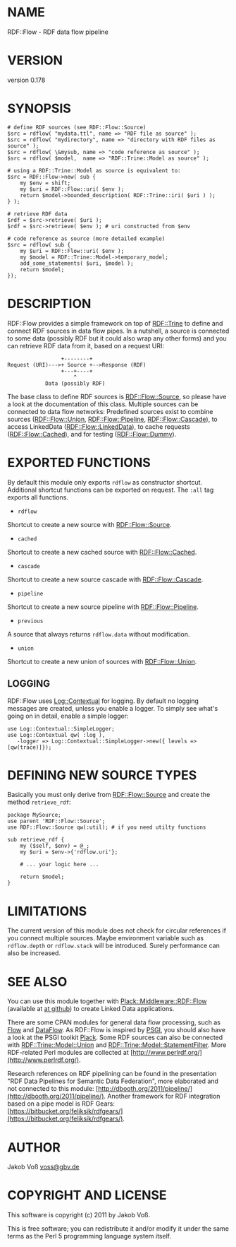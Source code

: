 # NAME

RDF::Flow - RDF data flow pipeline

# VERSION

version 0.178

# SYNOPSIS

    # define RDF sources (see RDF::Flow::Source)
    $src = rdflow( "mydata.ttl", name => "RDF file as source" );
    $src = rdflow( "mydirectory", name => "directory with RDF files as source" );
    $src = rdflow( \&mysub, name => "code reference as source" );
    $src = rdflow( $model,  name => "RDF::Trine::Model as source" );

    # using a RDF::Trine::Model as source is equivalent to:
    $src = RDF::Flow->new( sub {
        my $env = shift;
        my $uri = RDF::Flow::uri( $env );
        return $model->bounded_description( RDF::Trine::iri( $uri ) );
    } );

    # retrieve RDF data
    $rdf = $src->retrieve( $uri );
    $rdf = $src->retrieve( $env ); # uri constructed from $env

    # code reference as source (more detailed example)
    $src = rdflow( sub {
        my $uri = RDF::Flow::uri( $env );
        my $model = RDF::Trine::Model->temporary_model;
        add_some_statements( $uri, $model );
        return $model;
    });

# DESCRIPTION

RDF::Flow provides a simple framework on top of [RDF::Trine](http://search.cpan.org/perldoc?RDF::Trine) to define and
connect RDF sources in data flow pipes. In a nutshell, a source is connected
to some data (possibly RDF but it could also wrap any other forms) and you
can retrieve RDF data from it, based on a request URI:

                     +--------+
    Request (URI)--->+ Source +-->Response (RDF)
                     +---+----+
                         ^
                Data (possibly RDF)

The base class to define RDF sources is [RDF::Flow::Source](http://search.cpan.org/perldoc?RDF::Flow::Source), so please have a
look at the documentation of this class. Multiple sources can be connected to
data flow networks: Predefined sources exist to combine sources
([RDF::Flow::Union](http://search.cpan.org/perldoc?RDF::Flow::Union), [RDF::Flow::Pipeline](http://search.cpan.org/perldoc?RDF::Flow::Pipeline), [RDF::Flow::Cascade](http://search.cpan.org/perldoc?RDF::Flow::Cascade)), to access
LinkedData ([RDF::Flow::LinkedData](http://search.cpan.org/perldoc?RDF::Flow::LinkedData)), to cache requests
([RDF::Flow::Cached](http://search.cpan.org/perldoc?RDF::Flow::Cached)), and for testing ([RDF::Flow::Dummy](http://search.cpan.org/perldoc?RDF::Flow::Dummy)).

# EXPORTED FUNCTIONS

By default this module only exports `rdflow` as constructor shortcut.
Additional shortcut functions can be exported on request. The `:all`
tag exports all functions.

- `rdflow`

Shortcut to create a new source with [RDF::Flow::Source](http://search.cpan.org/perldoc?RDF::Flow::Source).

- `cached`

Shortcut to create a new cached source with [RDF::Flow::Cached](http://search.cpan.org/perldoc?RDF::Flow::Cached).

- `cascade`

Shortcut to create a new source cascade with [RDF::Flow::Cascade](http://search.cpan.org/perldoc?RDF::Flow::Cascade).

- `pipeline`

Shortcut to create a new source pipeline with [RDF::Flow::Pipeline](http://search.cpan.org/perldoc?RDF::Flow::Pipeline).

- `previous`

A source that always returns `rdflow.data` without modification.

- `union`

Shortcut to create a new union of sources with [RDF::Flow::Union](http://search.cpan.org/perldoc?RDF::Flow::Union).

## LOGGING

RDF::Flow uses [Log::Contextual](http://search.cpan.org/perldoc?Log::Contextual) for logging. By default no logging messages
are created, unless you enable a logger.  To simply see what's going on in
detail, enable a simple logger:

    use Log::Contextual::SimpleLogger;
    use Log::Contextual qw( :log ),
       -logger => Log::Contextual::SimpleLogger->new({ levels => [qw(trace)]});

# DEFINING NEW SOURCE TYPES

Basically you must only derive from [RDF::Flow::Source](http://search.cpan.org/perldoc?RDF::Flow::Source) and create the method
`retrieve_rdf`:

    package MySource;
    use parent 'RDF::Flow::Source';
    use RDF::Flow::Source qw(:util); # if you need utilty functions

    sub retrieve_rdf {
        my ($self, $env) = @_;
        my $uri = $env->{'rdflow.uri'};

        # ... your logic here ...

        return $model;
    }

# LIMITATIONS

The current version of this module does not check for circular references if
you connect multiple sources.  Maybe environment variable such as `rdflow.depth`
or `rdflow.stack` will be introduced. Surely performance can also be increased.

# SEE ALSO

You can use this module together with [Plack::Middleware::RDF::Flow](http://search.cpan.org/perldoc?Plack::Middleware::RDF::Flow) (available
at [at github](https://github.com/nichtich/Plack-Middleware-RDF-Flow)) to create
Linked Data applications.

There are some CPAN modules for general data flow processing, such as [Flow](http://search.cpan.org/perldoc?Flow)
and [DataFlow](http://search.cpan.org/perldoc?DataFlow). As RDF::Flow is inspired by [PSGI](http://search.cpan.org/perldoc?PSGI), you should also have a
look at the PSGI toolkit [Plack](http://search.cpan.org/perldoc?Plack). Some RDF sources can also be connected
with [RDF::Trine::Model::Union](http://search.cpan.org/perldoc?RDF::Trine::Model::Union) and [RDF::Trine::Model::StatementFilter](http://search.cpan.org/perldoc?RDF::Trine::Model::StatementFilter).
More RDF-related Perl modules are collected at [http://www.perlrdf.org/](http://www.perlrdf.org/).

Research references on RDF pipelining can be found in the presentation "RDF
Data Pipelines for Semantic Data Federation", more elaborated and not connected
to this module: [http://dbooth.org/2011/pipeline/](http://dbooth.org/2011/pipeline/). Another framework for
RDF integration based on a pipe model is RDF Gears:
[https://bitbucket.org/feliksik/rdfgears/](https://bitbucket.org/feliksik/rdfgears/).

# AUTHOR

Jakob Voß <voss@gbv.de>

# COPYRIGHT AND LICENSE

This software is copyright (c) 2011 by Jakob Voß.

This is free software; you can redistribute it and/or modify it under
the same terms as the Perl 5 programming language system itself.